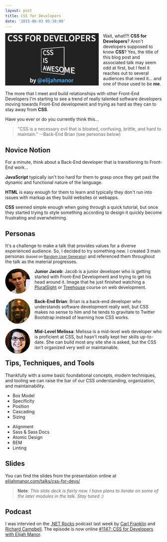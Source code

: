```yaml
---
layout: post
title: CSS for Developers
date: '2015-06-03 05:30:00'
---
```


<img src="/assets/images/2015/Jun/css-for-devs.png" style="float: left; width: 300px; margin: 0 1em 1em 0; padding: 0;" /> Wait, what!?! __CSS for Developers__? Aren't developers supposed to know **CSS**? Yes, the title of this blog post and associated talk may seem odd at first, but I feel it reaches out to several audiences that need it... and one of those used to be **me**.

The more that I meet and build relationships with other Front-End Developers I'm starting to see a trend of really talented software developers moving towards Front-End development and trying as hard as they can to stay away from **CSS**.

Have you ever or do you currently think this...

> "CSS is a necessary evil that is bloated, confusing, brittle, and hard to maintain." --Back-End Brian (see personas below)

## Novice Notion

For a minute, think about a Back-End developer that is transitioning to Front-End work...

**JavaScript** typically isn't too hard for them to grasp once they get past the dynamic and functional nature of the language.

**HTML** is easy enough for them to learn and typically they don't run into issues with markup as they build websites or webapps.

**CSS** seemed simple enough when going through a quick tutorial, but once they started trying to style something according to design it quickly become frustrating and overwhelming.

## Personas

It's a challenge to make a talk that provides values for a diverse experienced audience. So, I decided to try something new. I created 3 main personas <small>(based on <a href="https://randomuser.me/">Random User Generator</a>)</small> and referenced them throughout the talk as the material progresses.

<div class="clearfix" style="margin-bottom: 2em;"><img src="/assets/images/2015/Jun/junior-jacob.jpg" style="float: left; margin-right: 1em; border-radius: 50%;" /> <strong>Junior Jacob</strong>: Jacob is a junior developer who is getting started with Front-End Development and trying to get his head around it. Image that he just finished watching a <a href="http://www.pluralsight.com/" target="_blank">PluralSight</a> or <a href="https://teamtreehouse.com/" target="_blank">Treehouse</a> course on web development.</div>

<div class="clearfix" style="margin-bottom: 2em;"><img src="/assets/images/2015/Jun/back-end-brian.jpg" style="float: left; margin-right: 1em; border-radius: 50%;" /> <strong>Back-End Brian</strong>: Brian is a back-end developer who understands software development really well, but CSS makes no sense to him and he tends to gravitate to Twitter Bootstrap instead of learning how CSS works.</div>

<div class="clearfix" style="margin-bottom: 2em;"><img src="/assets/images/2015/Jun/mid-level-melissa.jpg" style="float: left; margin-right: 1em; border-radius: 50%;" /> <strong>Mid-Level Melissa</strong>: Melissa is a mid-level web developer who is proficient at CSS, but hasn't really kept her skills up-to-date. She can build most any site she is asked, but the CSS isn't organized very well or maintainable.</div>

## Tips, Techniques, and Tools

Thankfully with a some basic foundational concepts, modern techniques, and tooling we can raise the bar of our CSS understanding, organization, and maintainability.

<div class="flex-container">
  <ul class="flex-item">
    <li>Box Model</li>
    <li>Specificity</li>
    <li>Position</li>
    <li>Cascading</li>
    <li>Sizing</li>
  </ul>
  <ul class="flex-item">
    <li>Alignment</li>
    <li>Sass &amp; Sass Docs</li>
    <li>Atomic Design</li>
    <li>BEM</li>
    <li>Linting</li>
  </ul>
</div>

## Slides

You can find the slides from the presentation online at [elijahmanor.com/talks/css-for-devs/](http://elijahmanor.com/talks/css-for-devs/)

> **Note**: _This slide deck is fairly new. I have plans to iterate on some of the later modules in the talk. Stay tuned :)_

## Podcast

I was intervied on the [.NET Rocks](http://www.dotnetrocks.com/default.aspx?showNum=1147) podcast last week by [Carl Franklin](https://twitter.com/carlfranklin) and [Richard Campbell](https://twitter.com/richcampbell). The episode is now online [#1147: CSS for Developers with Elijah Manor](http://www.dotnetrocks.com/default.aspx?showNum=1147).
